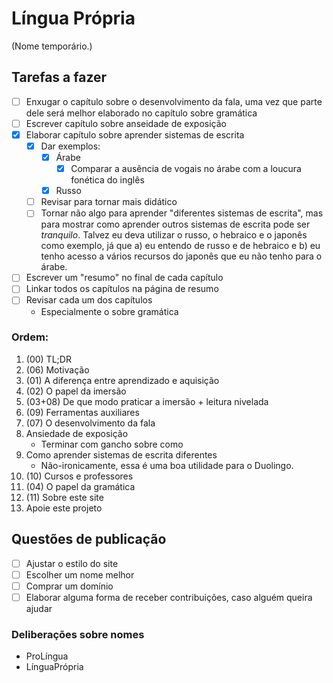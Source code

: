 # Língua Própria

(Nome temporário.)

## Tarefas a fazer 

- [ ] Enxugar o capítulo sobre o desenvolvimento da fala, uma vez que parte dele será melhor elaborado no capítulo sobre gramática 
- [ ] Escrever capítulo sobre anseidade de exposição
- [X] Elaborar capítulo sobre aprender sistemas de escrita
	- [X] Dar exemplos:
		- [X] Árabe
			- [X] Comparar a ausência de vogais no árabe com a loucura fonética do inglês
		- [X] Russo
    - [ ] Revisar para tornar mais didático
	- [ ] Tornar não algo para aprender "diferentes sistemas de escrita", mas para mostrar como aprender outros sistemas de escrita pode ser _tranquilo_. Talvez eu deva utilizar o russo, o hebraico e o japonês como exemplo, já que a) eu entendo de russo e de hebraico e b) eu tenho acesso a vários recursos do japonês que eu não tenho para o árabe.
- [ ] Escrever um "resumo" no final de cada capítulo
- [ ] Linkar todos os capítulos na página de resumo
- [ ] Revisar cada um dos capítulos
  - Especialmente o sobre gramática

### Ordem: 
1.	(00) TL;DR
2.  (06) Motivação
3.  (01) A diferença entre aprendizado e aquisição
4.	(02) O papel da imersão
5.  (03+08) De que modo praticar a imersão + leitura nivelada
6.  (09) Ferramentas auxiliares
7.  (07) O desenvolvimento da fala
8.  Ansiedade de exposição
	- Terminar com gancho sobre como 
9.  Como aprender sistemas de escrita diferentes
	- Não-ironicamente, essa é uma boa utilidade para o Duolingo.
10. (10) Cursos e professores
11. (04) O papel da gramática
12. (11) Sobre este site
13. Apoie este projeto


## Questões de publicação
- [ ] Ajustar o estilo do site
- [ ] Escolher um nome melhor
- [ ] Comprar um domínio
- [ ] Elaborar alguma forma de receber contribuições, caso alguém queira ajudar

### Deliberações sobre nomes 

- ProLíngua
- LínguaPrópria
